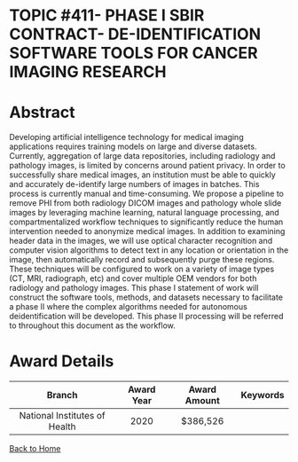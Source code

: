 
TOPIC #411- PHASE I SBIR CONTRACT- DE-IDENTIFICATION SOFTWARE TOOLS FOR CANCER IMAGING RESEARCH
===============================================================================================

# Abstract


Developing artificial intelligence technology for medical imaging applications requires training models on large and diverse datasets. Currently, aggregation of large data repositories, including radiology and pathology images, is limited by concerns around patient privacy. In order to successfully share medical images, an institution must be able to quickly and accurately de-identify large numbers of images in batches. This process is currently manual and time-consuming. We propose a pipeline to remove PHI from both radiology DICOM images and pathology whole slide images by leveraging machine learning, natural language processing, and compartmentalized workflow techniques to significantly reduce the human intervention needed to anonymize medical images. In addition to examining header data in the images, we will use optical character recognition and computer vision algorithms to detect text in any location or orientation in the image, then automatically record and subsequently purge these regions. These techniques will be configured to work on a variety of image types (CT, MRI, radiograph, etc) and cover multiple OEM vendors for both radiology and pathology images. This phase I statement of work will construct the software tools, methods, and datasets necessary to facilitate a phase II where the complex algorithms needed for autonomous deidentification will be developed. This phase II processing will be referred to throughout this document as the workflow.  

# Award Details

|Branch|Award Year|Award Amount|Keywords|
| :---: | :---: | :---: | :---: |
|National Institutes of Health|2020|$386,526||
  
  


[Back to Home](https://github.com/chrischow/dod_sbir_awards/Reports/CC/#914)